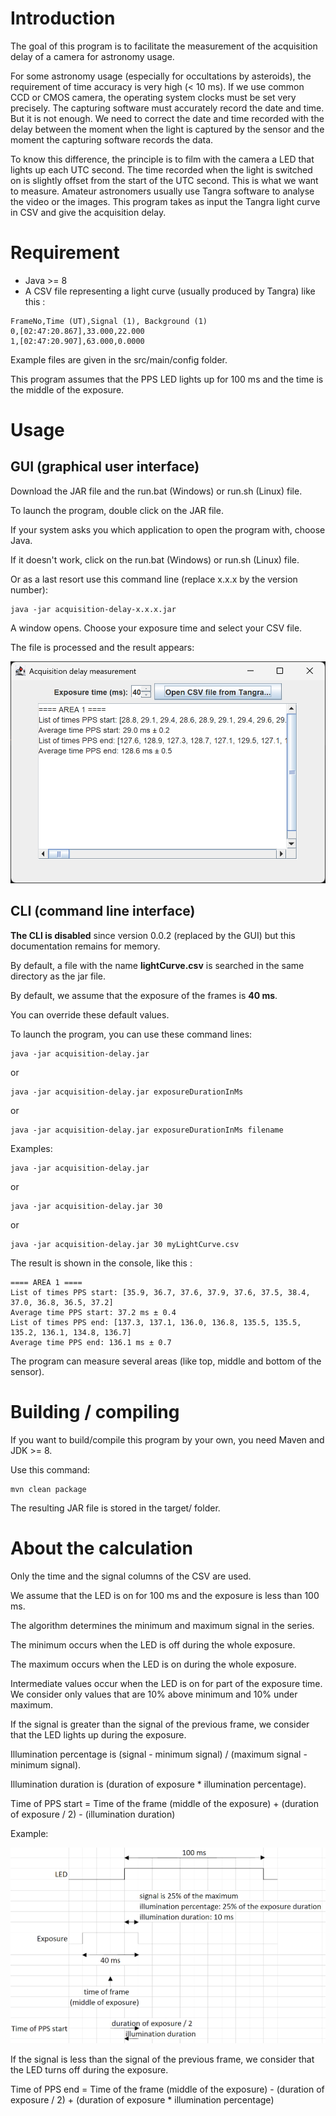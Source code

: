 # Introduction

The goal of this program is to facilitate the measurement of the acquisition delay of a camera for astronomy usage.

For some astronomy usage (especially for occultations by asteroids), the requirement of time accuracy is very high (< 10 ms). If we use common CCD or CMOS camera, the operating system clocks must be set very precisely. The capturing software must accurately record the date and time. But it is not enough. We need to correct the date and time recorded with the delay between the moment when the light is captured by the sensor and the moment the capturing software records the data.

To know this difference, the principle is to film with the camera a LED that lights up each UTC second. The time recorded when the light is switched on is slightly offset from the start of the UTC second. This is what we want to measure. Amateur astronomers usually use Tangra software to analyse the video or the images. This program takes as input the Tangra light curve in CSV and give the acquisition delay.

# Requirement

- Java >= 8
- A CSV file representing a light curve (usually produced by Tangra) like this :

```
FrameNo,Time (UT),Signal (1), Background (1)
0,[02:47:20.867],33.000,22.000
1,[02:47:20.907],63.000,0.0000
```

Example files are given in the src/main/config folder.

This program assumes that the PPS LED lights up for 100 ms and the time is the middle of the exposure.

# Usage

## GUI (graphical user interface)

Download the JAR file and the run.bat (Windows) or run.sh (Linux) file.

To launch the program, double click on the JAR file.

If your system asks you which application to open the program with, choose Java.

If it doesn't work, click on the run.bat (Windows) or run.sh (Linux) file.

Or as a last resort use this command line (replace x.x.x by the version number):

```console
java -jar acquisition-delay-x.x.x.jar
```

A window opens. Choose your exposure time and select your CSV file.

The file is processed and the result appears:

![Result](assets/screenshot_results.png)

## CLI (command line interface)

**The CLI is disabled** since version 0.0.2 (replaced by the GUI) but this documentation remains for memory.

By default, a file with the name **lightCurve.csv** is searched in the same directory as the jar file.

By default, we assume that the exposure of the frames is **40 ms**.

You can override these default values.

To launch the program, you can use these command lines:

```console
java -jar acquisition-delay.jar
```

or

```console
java -jar acquisition-delay.jar exposureDurationInMs
```

or

```console
java -jar acquisition-delay.jar exposureDurationInMs filename
```

Examples:

```console
java -jar acquisition-delay.jar
```

or

```console
java -jar acquisition-delay.jar 30
```

or

```console
java -jar acquisition-delay.jar 30 myLightCurve.csv
```

The result is shown in the console, like this :

```console
==== AREA 1 ====
List of times PPS start: [35.9, 36.7, 37.6, 37.9, 37.6, 37.5, 38.4, 37.0, 36.8, 36.5, 37.2]
Average time PPS start: 37.2 ms ± 0.4
List of times PPS end: [137.3, 137.1, 136.0, 136.8, 135.5, 135.5, 135.2, 136.1, 134.8, 136.7]
Average time PPS end: 136.1 ms ± 0.7
```

The program can measure several areas (like top, middle and bottom of the sensor).

# Building / compiling

If you want to build/compile this program by your own, you need Maven and JDK >= 8.

Use this command:

```console
mvn clean package
```

The resulting JAR file is stored in the target/ folder.

# About the calculation

Only the time and the signal columns of the CSV are used.

We assume that the LED is on for 100 ms and the exposure is less than 100 ms.

The algorithm determines the minimum and maximum signal in the series.

The minimum occurs when the LED is off during the whole exposure.

The maximum occurs when the LED is on during the whole exposure.

Intermediate values occur when the LED is on for part of the exposure time. We consider only values that are 10% above minimum and 10% under maximum.

If the signal is greater than the signal of the previous frame, we consider that the LED lights up during the exposure.

Illumination percentage is (signal - minimum signal) / (maximum signal - minimum signal).

Illumination duration is (duration of exposure * illumination percentage).

Time of PPS start = Time of the frame (middle of the exposure) + (duration of exposure / 2) - (illumination duration)

Example:

![Calculation schema](assets/calculation_schema.png)

If the signal is less than the signal of the previous frame, we consider that the LED turns off during the exposure.

Time of PPS end = Time of the frame (middle of the exposure) - (duration of exposure / 2) + (duration of exposure * illumination percentage)
